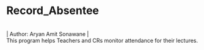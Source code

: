 # Record_Absentee
<br>
| Author: Aryan Amit Sonawane |
<br>
This program helps Teachers and CRs monitor attendance for their lectures.
